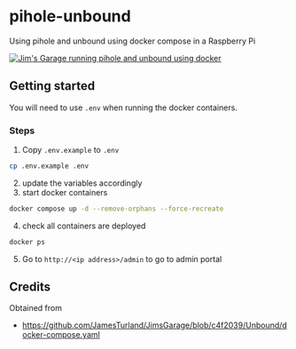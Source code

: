 # pihole-unbound

Using pihole and unbound using docker compose in a Raspberry Pi

<!--
embeding image and link to video

obtained from
- https://stackoverflow.com/a/29862696/3053548
- https://stackoverflow.com/a/62980984/3053548
-->

[![Jim's Garage running pihole and unbound using docker](http://img.youtube.com/vi/Y3nm519xHfw/0.jpg)](https://www.youtube.com/watch?v=Y3nm519xHfw "Running pihole and unbound using docker")

## Getting started

You will need to use `.env` when running the docker containers.

### Steps

1. Copy `.env.example` to `.env`
```bash
cp .env.example .env
```
2. update the variables accordingly
3. start docker containers
```bash
docker compose up -d --remove-orphans --force-recreate
```
4. check all containers are deployed
```bash
docker ps
```
5. Go to `http://<ip address>/admin` to go to admin portal

## Credits

Obtained from

- https://github.com/JamesTurland/JimsGarage/blob/c4f2039/Unbound/docker-compose.yaml
